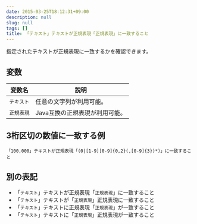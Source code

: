 ```yaml
---
date: 2015-03-25T18:12:31+09:00
description: null
slug: null
tags: []
title: 「テキスト」テキストが正規表現「正規表現」に一致すること
---
```


指定されたテキストが正規表現に一致するかを確認できます。

## 変数

変数名 | 説明
------|---------
`テキスト` | 任意の文字列が利用可能。
`正規表現` | Java互換の正規表現が利用可能。

## 3桁区切の数値に一致する例

```
「100,000」テキストが正規表現「(0|[1-9][0-9]{0,2}(,[0-9]{3})*)」に一致すること
```

## 別の表記

*  「`テキスト`」テキストが正規表現「`正規表現`」に一致すること
*  「`テキスト`」テキストが「`正規表現`」正規表現に一致すること
*  「`テキスト`」テキストに正規表現「`正規表現`」が一致すること
*  「`テキスト`」テキストに「`正規表現`」正規表現が一致すること
